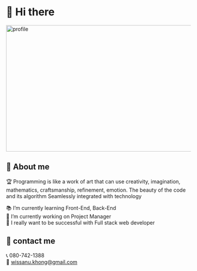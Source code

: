 # 👏 Hi there

<img style=" width:1127px; height:344px" src="" alt="profile">

## 📃 About me

🏆 Programming is like a work of art that can use creativity, imagination, mathematics, craftsmanship, refinement, emotion. The beauty of the code and its algorithm Seamlessly integrated with technology

<!-- 🌈 การเขียนโปรแกรมเปรียบเหมือนงานศิลปะที่สามารถใช้ความคิดสร้างสรรค์ จินตนาการ คณิตศาสตร์ งานฝีมือ ความประณีต อารมณ์ความรู้สึก ความสวยงามของโค้ดและอัลกอริทึม หลอมรวมเข้ากับเทคโนโลยีได้อย่างลงตัว -->

📚 I’m currently learning Front-End, Back-End  
🏢 I’m currently working on Project Manager  
🎯 I really want to be successful with Full stack web developer

## 🚩 contact me

📞 080-742-1388  
📧 wissanu.khong@gmail.com
